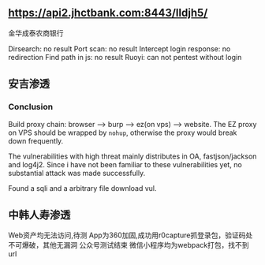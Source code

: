 ## https://api2.jhctbank.com:8443/lldjh5/
金华成泰农商银行

Dirsearch: no result
Port scan: no result
Intercept login response: no redirection
Find path in js: no result
Ruoyi: can not pentest without login

## 安吉渗透
### Conclusion
Build proxy chain: browser --> burp --> ez(on vps) --> website.
The EZ proxy on VPS should be wrapped by `nohup`, otherwise the proxy would break down frequently.

The vulnerabilities with high threat mainly distributes in OA, fastjson/jackson and log4j2. Since i have not been familiar to these vulnerabilities yet, no substantial attack was made successfully. 

Found a sqli and a arbitrary file download vul.

## 中韩人寿渗透
Web资产均无法访问,待测
App为360加固,成功用r0capture抓登录包，验证码处不可爆破，其他无漏洞
公众号测试结束
微信小程序均为webpack打包，找不到url




